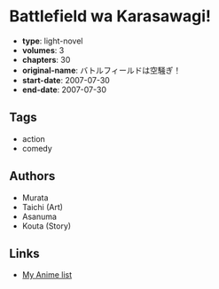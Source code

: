 # Battlefield wa Karasawagi!

-   **type**: light-novel
-   **volumes**: 3
-   **chapters**: 30
-   **original-name**: バトルフィールドは空騒ぎ！
-   **start-date**: 2007-07-30
-   **end-date**: 2007-07-30

## Tags

-   action
-   comedy

## Authors

-   Murata
-   Taichi (Art)
-   Asanuma
-   Kouta (Story)

## Links

-   [My Anime list](https://myanimelist.net/manga/92267/Battlefield_wa_Karasawagi)
